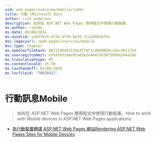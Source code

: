 ```yaml
---
uid: web-pages/overview/mobile/index
title: 行動 |Microsoft Docs
author: rick-anderson
description: 如何在 ASP.NET Web Pages 應用程式中使用行動裝置。
ms.author: riande
ms.date: 09/08/2014
ms.assetid: ce83fbc9-ef24-4f59-8e76-7ca1b983bf9a
msc.legacyurl: /web-pages/overview/mobile
msc.type: chapter
ms.openlocfilehash: 887219bd6311bb3f76f1cdb690b0ccbec401175d
ms.sourcegitcommit: e7e91932a6e91a63e2e46417626f39d6b244a3ab
ms.translationtype: MT
ms.contentlocale: zh-TW
ms.lasthandoff: 03/06/2020
ms.locfileid: "78628412"
---
```

# <a name="mobile"></a><span data-ttu-id="3bb7b-103">行動訊息</span><span class="sxs-lookup"><span data-stu-id="3bb7b-103">Mobile</span></span>

> <span data-ttu-id="3bb7b-104">如何在 ASP.NET Web Pages 應用程式中使用行動裝置。</span><span class="sxs-lookup"><span data-stu-id="3bb7b-104">How to work with Mobile devices in ASP.NET Web Pages applications.</span></span>

- [<span data-ttu-id="3bb7b-105">為行動裝置轉譯 ASP.NET Web Pages 網站</span><span class="sxs-lookup"><span data-stu-id="3bb7b-105">Rendering ASP.NET Web Pages Sites for Mobile Devices</span></span>](rendering-aspnet-web-pages-sites-for-mobile-devices.md)
